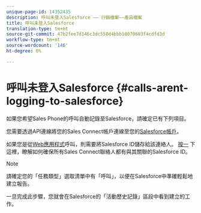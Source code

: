 ```yaml
---
unique-page-id: 14352435
description: 呼叫未登入Salesforce —— 行銷檔案——產品檔案
title: 呼叫未登入Salesforce
translation-type: tm+mt
source-git-commit: 47b2fee7d146c3dc558d4bbb10070683f4cdfd3d
workflow-type: tm+mt
source-wordcount: '146'
ht-degree: 0%

---
```



# 呼叫未登入Salesforce {#calls-arent-logging-to-salesforce}

如果您希望Sales Phone的呼叫自動記錄至Salesforce，請確定已有下列項目。

您需要透過API連線將您的Sales Connect帳戶連線至您的[Salesforce帳戶](http://docs.marketo.com/x/q4LS)。

如果您是從[Web應用程式](http://toutapp.com/login)呼叫，則需要將Salesforce ID儲存給該連絡人。 [按一](http://docs.marketo.com/x/G4PS) 下這裡，瞭解如何確保所有Sales Connect聯絡人都有與其關聯的Salesforce ID。

>[!NOTE]
>
>請確定您的「任務類型」選取清單中有「呼叫」，以便在Salesforce中準確輕鬆地建立報告。

一旦完成此步驟，您就會在Salesforce的「活動歷史記錄」區段中看到建立的工作。


